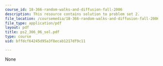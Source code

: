 ```yaml
---
course_id: 18-366-random-walks-and-diffusion-fall-2006
description: This resource contains solution to problem set 2.
file_location: /coursemedia/18-366-random-walks-and-diffusion-fall-2006/bffdcf64245d95a3f8ecab1217df9c11_ps2_366_06_sol.pdf
file_type: application/pdf
layout: pdf
title: ps2_366_06_sol.pdf
type: course
uid: bffdcf64245d95a3f8ecab1217df9c11

---
```

None